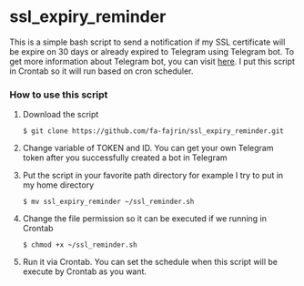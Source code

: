 # ssl_expiry_reminder
This is a simple bash script to send a notification if my SSL certificate will be expire on 30 days or already expired to Telegram using Telegram bot. To get more information about Telegram bot, you can visit [here](https://core.telegram.org/bots/api "here"). I put this script in Crontab so it will run based on cron scheduler.

### How to use this script

1. Download the script

   `$ git clone https://github.com/fa-fajrin/ssl_expiry_reminder.git`

2. Change variable of TOKEN and ID. You can get your own Telegram token after you successfully created a bot in Telegram

3. Put the script in your favorite path directory for example I try to put in my home directory

   `$ mv ssl_expiry_reminder ~/ssl_reminder.sh`

4. Change the file permission so it can be executed if we running in Crontab

   `$ chmod +x ~/ssl_reminder.sh`

5. Run it via Crontab. You can set the schedule when this script will be execute by Crontab as you want.
